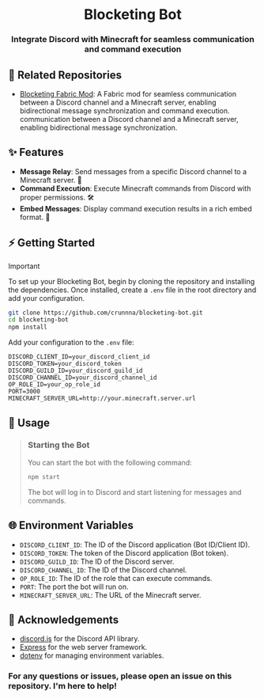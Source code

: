 <div align="center">
  <h1 align="center">Blocketing Bot</h1>
  <h3>Integrate Discord with Minecraft for seamless communication and command execution</h3>
</div>

## 🔗 Related Repositories
- [Blocketing Fabric Mod](https://github.com/crunnna/blocketing-fabric-mod.git): A Fabric mod for seamless communication between a Discord channel and a Minecraft server, enabling bidirectional message synchronization and command execution. communication between a Discord channel and a Minecraft server, enabling bidirectional message synchronization.

## ✨ Features
- **Message Relay**: Send messages from a specific Discord channel to a Minecraft server. 💬
- **Command Execution**: Execute Minecraft commands from Discord with proper permissions. 🛠️
- **Embed Messages**: Display command execution results in a rich embed format. 📜

## ⚡ Getting Started
> [!IMPORTANT]
> To set up your Blocketing Bot, begin by cloning the repository and installing the dependencies. Once installed, create a `.env` file in the root directory and add your configuration.
> ```sh
> git clone https://github.com/crunnna/blocketing-bot.git
> cd blocketing-bot
> npm install
> ```
> Add your configuration to the `.env` file:
> ```env
> DISCORD_CLIENT_ID=your_discord_client_id
> DISCORD_TOKEN=your_discord_token
> DISCORD_GUILD_ID=your_discord_guild_id
> DISCORD_CHANNEL_ID=your_discord_channel_id
> OP_ROLE_ID=your_op_role_id
> PORT=3000
> MINECRAFT_SERVER_URL=http://your.minecraft.server.url
> ```

## 🚀 Usage
> ### Starting the Bot
> You can start the bot with the following command:
> ```sh
> npm start
> ```
> The bot will log in to Discord and start listening for messages and commands.

## 🌐 Environment Variables
- `DISCORD_CLIENT_ID`: The ID of the Discord application (Bot ID/Client ID).
- `DISCORD_TOKEN`: The token of the Discord application (Bot token).
- `DISCORD_GUILD_ID`: The ID of the Discord server.
- `DISCORD_CHANNEL_ID`: The ID of the Discord channel.
- `OP_ROLE_ID`: The ID of the role that can execute commands.
- `PORT`: The port the bot will run on.
- `MINECRAFT_SERVER_URL`: The URL of the Minecraft server.

## 🙏 Acknowledgements
- [discord.js](https://discord.js.org/) for the Discord API library.
- [Express](https://expressjs.com/) for the web server framework.
- [dotenv](https://github.com/motdotla/dotenv) for managing environment variables.

### For any questions or issues, please open an issue on this repository. I'm here to help!